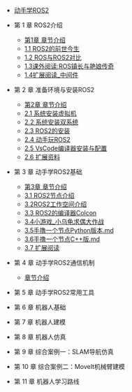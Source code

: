 - [动手学ROS2](README.md)


- 第 1 章 ROS2介绍
  - [第1章 章节介绍](chart1/章节介绍.md)
  - [1.1 ROS2的前世今生](chart1/1.1ROS2的前世今生.md) 
  - [1.2 ROS与ROS2对比](chart1/1.2ROS与ROS2对比.md) 
  - [1.3课外阅读:ROS镇长与艳娘传奇](chart1/1.3课外阅读_ROS镇长与艳娘传奇.md)  
  - [1.4扩展阅读_中间件](chart1/1.4扩展阅读_中间件.md) 

- 第 2 章 准备环境与安装ROS2 
  - [第2章 章节介绍](chart2/章节介绍.md) 
  - [2.1 系统安装虚拟机](chart2/2.1系统安装_虚拟机版本.md)  
  - [2.2 系统安装双系统](chart2/2.2系统安装_双系统.md) 
  - [2.3 ROS2的安装](chart2/2.3ROS2的安装.md) 
  - [2.4 动手玩ROS2](chart2/2.4动手玩ROS2.md)  
  - [2.5 VsCode编译器安装与配置](chart2/2.5VsCode编译器安装与配置.md) 
  - [2.6 扩展资料](chart2/2.6扩展资料.md) 

- 第 3 章 动手学ROS2基础
  - [第3章 章节介绍](chart3/章节介绍.md) 
  - [3.1 ROS2节点介绍](chart3/3.1ROS2节点介绍.md)
  - [3.2ROS2工作空间介绍](chart3/3.2ROS2工作空间介绍.md)
  - [3.3 ROS2的编译器Colcon](chart3/3.3ROS2的编译器Colcon.md)
  -  [3.4小游戏_小乌龟求偶大作战](chart3/3.4小游戏_小乌龟求偶大作战.md) 
  -  [3.5手撸一个节点Python版本.md](chart3/3.5手撸一个节点Python版本.md) 
  -  [3.6手撸一个节点C++版.md](chart3/3.6手撸一个节点C++版.md) 
  - [3.7 扩展阅读](chart3/3.7扩展阅读.md) 
  
- 第 4 章 动手学ROS2通信机制
  - [章节介绍](chart4/章节介绍.md) 

- 第 5 章 动手学ROS2常用工具

- 第 6 章 机器人基础

- 第 7 章 机器人建模

- 第 8 章 机器人仿真

- 第 9 章 综合案例一：SLAM导航仿真

- 第 10 章 综合案例二：MoveIt机械臂建模

- 第 11 章 机器人学习路线

